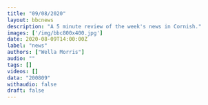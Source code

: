 ```yaml
---
title: "09/08/2020"
layout: bbcnews
description: "A 5 minute review of the week's news in Cornish."
images: ['/img/bbc800x400.jpg']
date: 2020-08-09T14:00:00Z
label: "news"
authors: ["Wella Morris"]
audio: ""
tags: []
videos: []
data: "200809"
withaudio: false
draft: false
---
```

